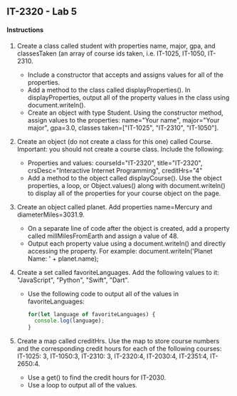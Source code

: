 ## IT-2320 - Lab 5

#### Instructions

1. Create a class called student with properties name, major, gpa, and classesTaken (an array of course ids taken, i.e. IT-1025, IT-1050, IT-2310.
    * Include a constructor that accepts and assigns values for all of the properties.
    * Add a method to the class called displayProperties(). In displayProperties, output all of the property values in the class using document.writeln().
    * Create an object with type Student. Using the constructor method, assign values to the properties: name="Your name", major="Your major", gpa=3.0, classes taken=["IT-1025", "IT-2310", "IT-1050"].

2. Create an object (do not create a class for this one) called Course. Important: you should not create a course class. Include the following:
    * Properties and values: courseId="IT-2320", title="IT-2320", crsDesc="Interactive Internet Programming", creditHrs="4"
    * Add a method to the object called displayCourse(). Use the object properties, a loop, or Object.values() along with document.writeln() to display all of the properties for your course object on the page.

3. Create an object called planet. Add properties name=Mercury and diameterMiles=3031.9.
    * On a separate line of code after the object is created, add a property called millMilesFromEarth and assign a value of 48.
    * Output each property value using a document.writeln() and directly accessing the property. For example: document.writeln('Planet Name: ' + planet.name);

4. Create a set called favoriteLanguages. Add the following values to it: "JavaScript", "Python", "Swift", "Dart".
    * Use the following code to output all of the values in favoriteLanguages:
      ```js
      for(let language of favoriteLanguages) {
        console.log(language);
      }
      ```

5. Create a map called creditHrs. Use the map to store course numbers and the corresponding credit hours for each of the following courses: IT-1025: 3, IT-1050:3, IT-2310: 3, IT-2320:4, IT-2030:4, IT-2351:4, IT-2650:4. 
    * Use a get() to find the credit hours for IT-2030. 
    * Use a loop to output all of the values.
